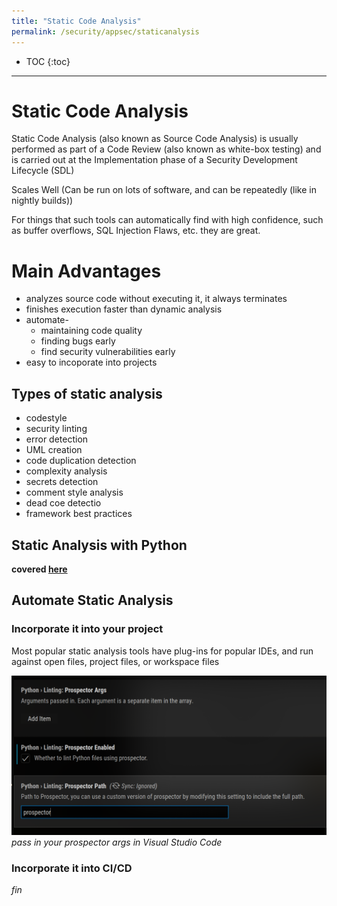 ```yaml
---
title: "Static Code Analysis"
permalink: /security/appsec/staticanalysis
---
```



* TOC
{:toc}

---

# Static Code Analysis

Static Code Analysis (also known as Source Code Analysis) is usually performed as part of a Code Review (also known as white-box testing) and is carried out at the Implementation phase of a Security Development Lifecycle (SDL)

Scales Well (Can be run on lots of software, and can be repeatedly (like in nightly builds))

For things that such tools can automatically find with high confidence, such as buffer overflows, SQL Injection Flaws, etc. they are great.

# Main Advantages

- analyzes source code without executing it, it always terminates
- finishes execution faster than dynamic analysis
- automate-
  - maintaining code quality
  - finding bugs early
  - find security vulnerabilities early
- easy to incoporate into projects

## Types of static analysis

- codestyle
- security linting
- error detection
- UML creation
- code duplication detection
- complexity analysis
- secrets detection
- comment style analysis
- dead coe detectio
- framework best practices

## Static Analysis with Python

**covered [here](secure_coding_python.md)**

## Automate Static Analysis

### Incorporate it into your project

Most popular static analysis tools have plug-ins for popular IDEs, and run against open files, project files, or workspace files

![](img/prospector.png)
_pass in your prospector args in Visual Studio Code_

### Incorporate it into CI/CD

_fin_

